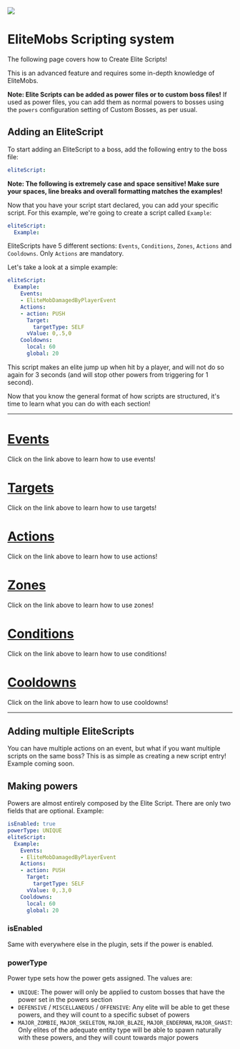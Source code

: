 [![](https://i.imgur.com/LPnSUkK.jpg)](https://magmaguy.com/webapp/webapp.html)

# EliteMobs Scripting system

The following page covers how to Create Elite Scripts!

This is an advanced feature and requires some in-depth knowledge of EliteMobs.

**Note: Elite Scripts can be added as power files or to custom boss files!** If used as power files, you can add them as normal powers to bosses using the `powers` configuration setting of Custom Bosses, as per usual.

## Adding an EliteScript

To start adding an EliteScript to a boss, add the following entry to the boss file:

```yml
eliteScript:
```

**Note: The following is extremely case and space sensitive! Make sure your spaces, line breaks and overall formatting matches the examples!**

Now that you have your script start declared, you can add your specific script. For this example, we're going to create a script called `Example`:

```yml
eliteScript:
  Example:
```

EliteScripts have 5 different sections: `Events`, `Conditions`, `Zones`, `Actions` and `Cooldowns`. Only `Actions` are mandatory.

Let's take a look at a simple example:

```yml
eliteScript:
  Example:
    Events:
    - EliteMobDamagedByPlayerEvent
    Actions:
    - action: PUSH
      Target:
        targetType: SELF
      vValue: 0,.5,0
    Cooldowns:
      local: 60
      global: 20
```

This script makes an elite jump up when hit by a player, and will not do so again for 3 seconds (and will stop other powers from triggering for 1 second).

Now that you know the general format of how scripts are structured, it's time to learn what you can do with each section!

----

# [Events]($language$/elitemobs/elitescript_events.md)

Click on the link above to learn how to use events!

# [Targets]($language$/elitemobs/elitescript_targets.md)

Click on the link above to learn how to use targets!

# [Actions]($language$/elitemobs/elitescript_actions.md)

Click on the link above to learn how to use actions!

# [Zones]($language$/elitemobs/elitescript_zones.md)

Click on the link above to learn how to use zones!

# [Conditions]($language$/elitemobs/elitescript_conditions.md)

Click on the link above to learn how to use conditions!

# [Cooldowns]($language$/elitemobs/elitescript_cooldowns.md)

Click on the link above to learn how to use cooldowns!

----

## Adding multiple EliteScripts

You can have multiple actions on an event, but what if you want multiple scripts on the same boss? This is as simple as creating a new script entry! Example coming soon.

## Making powers

Powers are almost entirely composed by the Elite Script. There are only two fields that are optional. Example:

```yml
isEnabled: true
powerType: UNIQUE
eliteScript:
  Example:
    Events:
    - EliteMobDamagedByPlayerEvent
    Actions:
    - action: PUSH
      Target:
        targetType: SELF
      vValue: 0,.3,0
    Cooldowns:
      local: 60
      global: 20
```

### isEnabled

Same with everywhere else in the plugin, sets if the power is enabled.

### powerType

Power type sets how the power gets assigned. The values are:

- `UNIQUE`: The power will only be applied to custom bosses that have the power set in the powers section
- `DEFENSIVE` / `MISCELLANEOUS` / `OFFENSIVE`: Any elite will be able to get these powers, and they will count to a specific subset of powers
- `MAJOR_ZOMBIE`, `MAJOR_SKELETON`, `MAJOR_BLAZE`, `MAJOR_ENDERMAN`, `MAJOR_GHAST`: Only elites of the adequate entity type will be able to spawn naturally with these powers, and they will count towards major powers
